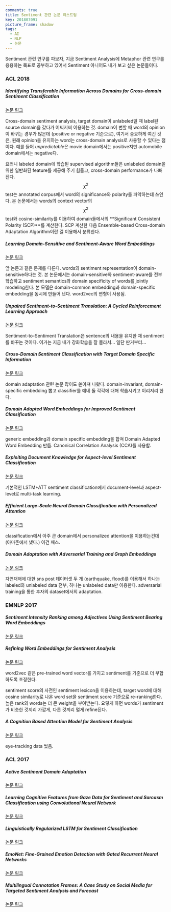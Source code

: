 ```yaml
---
comments: true
title: Sentiment 관련 논문 리스트업
key: 201807091
picture_frame: shadow
tags:
  - AI
  - NLP
  - 논문
---
```


Sentiment 관련 연구를 파보자, 지금 Sentiment Analysis에 Metaphor 관련 연구를 응용하는 목표로 공부하고 있어서 Sentiment 아니어도 내가 보고 싶은 논문들이다.

<!--more-->

### ACL 2018


##### Identifying Transferable Information Across Domains for Cross-domain Sentiment Classification

[논문 링크](https://www.cse.iitb.ac.in/~pb/papers/acl18-cross-domain-sentiment.pdf)

Cross-domain sentiment analysis, target domain이 unlabeled일 때 label된 source domain을 갖다가 어찌저찌 이용하는 것.
domain이 변할 때 word의 opinion이 바뀌는 경우가 많은데 (positive or negative 기준으로), 여기서 중요하게 여긴 것은, 원래 opinion을 유지하는 word는 cross-domain analysis로 사용할 수 있다는 점이다.
예를 들어 *unpredictable*은 movie domain에서는 positive지만 automobile domain에서는 negative다.

요러니 labeled domain에 학습된 supervised algorithm들은 unlabeled domain을 위한 일반화된 feature를 제공해 주기 힘들고, cross-domain performance가 나빠진다.
$${\chi}^2$$ test는 annotated corpus에서 word의 significance와 polarity를 파악하는데 쓰인다.
본 논문에서는 words의 context vector의 $${\chi}^2$$ test와 cosine-similarity를 이용하여
domain들에서의 **Significant Consistent Polarity (SCP)**를 계산한다.
SCP 계산한 다음 Ensemble-based Cross-domain Adaptation Algorithm이란 걸 이용해서 분류한다.

##### Learning Domain-Sensitive and Sentiment-Aware Word Embeddings

[논문 링크](https://arxiv.org/pdf/1805.03801.pdf)

앞 논문과 같은 문제를 다룬다. words의 sentiment representation이 domain-sensitive하다는 것.
본 논문에서는 domain-sensitive와 sentiment-aware를 전부 학습하고 sentiment semantics와 domain specificity of words를 jointly modeling한다.
본 모델은 domain-common embedding과 domain-specific embedding을 동시에 만들어 낸다. word2vec의 변형이 사용됨.

##### Unpaired Sentiment-to-Sentiment Translation: A Cycled Reinforcement Learning Approach

[논문 링크](https://arxiv.org/pdf/1805.05181.pdf)

Sentiment-to-Sentiment Translation은 sentence의 내용을 유지한 채 sentiment를 바꾸는 것이다.
이거는 지금 내가 강화학습을 잘 몰라서... 일단 딴거부터...

##### Cross-Domain Sentiment Classification with Target Domain Specific Information

[논문 링크](http://aclweb.org/anthology/P18-1233)

domain adaptation 관련 논문 많이도 쏟아져 나왔다. domain-invariant, domain-specific embedding 뽑고 classifier를 얘네 둘 각각에 대해 학습시키고 이리저리 한다.

##### Domain Adapted Word Embeddings for Improved Sentiment Classification

[논문 링크](https://arxiv.org/pdf/1805.04576.pdf)

generic embedding과 domain specific embedding을 합쳐 Domain Adapted Word Embedding 만듬.
Canonical Correlation Analysis (CCA)를 사용함.

##### Exploiting Document Knowledge for Aspect-level Sentiment Classification

[논문 링크](https://arxiv.org/pdf/1806.04346.pdf)

기본적인 LSTM+ATT sentiment classification에서 document-level과 aspect-level로 multi-task learning.

##### Efficient Large-Scale Neural Domain Classification with Personalized Attention

[논문 링크](https://arxiv.org/pdf/1804.08065.pdf)

classification에서 아주 큰 domain에서 personalized attention을 이용하는건데 (아마존에서 냈다.) 이건 패스.

##### Domain Adaptation with Adversarial Training and Graph Embeddings

[논문 링크](https://arxiv.org/pdf/1805.05151.pdf)

자연재해에 대한 sns post 데이터셋 두 개 (earthquake, flood)를 이용해서 하나는 labeled와 unlabeled data 전부, 하나는 unlabeled data만 이용한다.
adversarial training을 통한 후자의 dataset에서의 adaptation.

### EMNLP 2017

##### Sentiment Intensity Ranking among Adjectives Using Sentiment Bearing Word Embeddings

[논문 링크](http://aclweb.org/anthology/D17-1058)

##### Refining Word Embeddings for Sentiment Analysis

[논문 링크](http://aclweb.org/anthology/D17-1056)

word2vec 같은 pre-trained word vector를 가지고 sentiment를 기준으로 더 부합하도록 조정한다.

sentiment score의 사전인 sentiment lexicon을 이용하는데, target word에 대해 cosine similarity로 나온 word set을 sentiment score 기준으로 re-ranking한다.
높은 rank의 words는 더 큰 weight을 부여받는다. 요렇게 하면 words가 sentiment가 비슷한 것끼리 가깝게, 다른 것끼리 멀게 refine된다. 

##### A Cognition Based Attention Model for Sentiment Analysis

[논문 링크](https://pdfs.semanticscholar.org/3fe4/fde24fab5795f01fea7dffa9dc42cabced60.pdf)

eye-tracking data 썼음.

### ACL 2017

##### Active Sentiment Domain Adaptation

[논문 링크](http://www.aclweb.org/anthology/P17-1156)

##### Learning Cognitive Features from Gaze Data for Sentiment and Sarcasm Classification using Convolutional Neural Network

[논문 링크](https://www.cse.iitb.ac.in/~pb/papers/acl17-cogfeatures.pdf)

##### Linguistically Regularized LSTM for Sentiment Classification

[논문 링크](https://arxiv.org/pdf/1611.03949.pdf)

##### EmoNet: Fine-Grained Emotion Detection with Gated Recurrent Neural Networks

[논문 링크](http://www.aclweb.org/anthology/P17-1067)

##### Multilingual Connotation Frames: A Case Study on Social Media for Targeted Sentiment Analysis and Forecast

[논문 링크](https://homes.cs.washington.edu/~hrashkin/publications/mlconnframes_aclshort_2017.pdf)




















